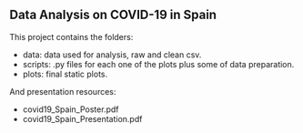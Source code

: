 ## Data Analysis on COVID-19 in Spain

This project contains the folders:
 - data: data used for analysis, raw and clean csv.
 - scripts: .py files for each one of the plots plus some of data preparation.
 - plots: final static plots.

And presentation resources:
 - covid19_Spain_Poster.pdf
 - covid19_Spain_Presentation.pdf
